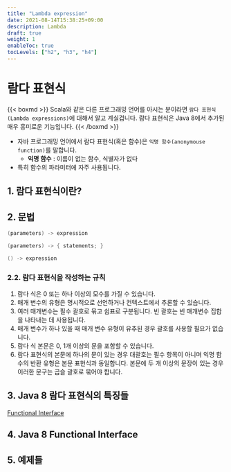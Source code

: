 ```yaml
---
title: "Lambda expression"
date: 2021-08-14T15:38:25+09:00
description: Lambda
draft: true
weight: 1
enableToc: true
tocLevels: ["h2", "h3", "h4"]
---
```


# 람다 표현식

{{< boxmd >}}
Scala와 같은 다른 프로그래밍 언어를 아시는 분이라면 `람다 표현식(Lambda expressions)`에 대해서 알고 계실겁니다.
람다 표현식은 Java 8에서 추가된 매우 흥미로운 기능입니다.
{{< /boxmd >}}

- 자바 프로그래밍 언어에서 람다 표현식(혹은 함수)은 `익명 함수(anonymouse function)`를 말합니다.
    - __익명 함수__ : 이름이 없는 함수, 식별자가 없다
- 특히 함수의 파라미터에 자주 사용됩니다.


## 1. 람다 표현식이란?

## 2. 문법

```java
(parameters) -> expression

(parameters) -> { statements; }

() -> expression
```


### 2.2. 람다 표현식을 작성하는 규칙

1. 람다 식은 0 또는 하나 이상의 모수를 가질 수 있습니다.
2. 매개 변수의 유형은 명시적으로 선언하거나 컨텍스트에서 추론할 수 있습니다.
3. 여러 매개변수는 필수 괄호로 묶고 쉼표로 구분됩니다. 빈 괄호는 빈 매개변수 집합을 나타내는 데 사용됩니다.
4. 매개 변수가 하나 있을 때 매개 변수 유형이 유추된 경우 괄호를 사용할 필요가 없습니다.
5. 람다 식 본문은 0, 1개 이상의 문을 포함할 수 있습니다.
6. 람다 표현식의 본문에 하나의 문이 있는 경우 대괄호는 필수 항목이 아니며 익명 함수의 반환 유형은 본문 표현식과 동일합니다. 본문에 두 개 이상의 문장이 있는 경우 이러한 문구는 곱슬 괄호로 묶어야 합니다.


## 3. Java 8 람다 표현식의 특징들


[Functional Interface](/ko/docs/javatutorial/java8/functional/)

## 4. Java 8 Functional Interface


## 5. 예제들 